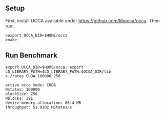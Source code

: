 ## Setup
First, install OCCA available under https://github.com/libocca/occa. Then run:
```
>export OCCA_DIR=$HOME/occa 
>make
```

## Run Benchmark
```
export OCCA_DIR=$HOME/occa; export LD_LIBRARY_PATH=$LD_LIBRARY_PATH:$OCCA_DIR/lib
>./rates CUDA 100000 256

active occa mode: CUDA
Nstates: 100000
blockSize: 256
Nblocks: 391
device memory allocation: 86.4 MB
throughput: 51.9102 MStates/s
```
